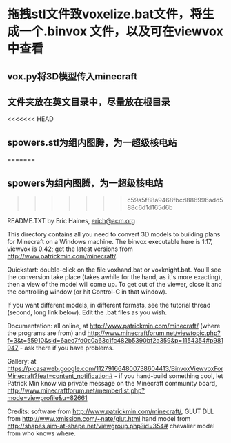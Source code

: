 # 拖拽stl文件致voxelize.bat文件，将生成一个.binvox 文件，以及可在viewvox 中查看
## vox.py将3D模型传入minecraft
## 文件夹放在英文目录中，尽量放在根目录
<<<<<<< HEAD
## spowers.stl为组内图腾，为一超级核电站
=======
## spowers为组内图腾，为一超级核电站
>>>>>>> c59a5f88a9468fbcd886996add588c6d1d165d6b









README.TXT by Eric Haines, erich@acm.org

This directory contains all you need to convert 3D models to building plans for Minecraft on a Windows machine. The binvox executable here is 1.17, viewvox is 0.42; get the latest versions from http://www.patrickmin.com/minecraft/.

Quickstart: double-click on the file voxhand.bat or voxknight.bat. You'll see the conversion take place (takes awhile for the hand, as it's more exacting), then a view of the model will come up. To get out of the viewer, close it and the controlling window (or hit Control-C in that window).

If you want different models, in different formats, see the tutorial thread (second, long link below). Edit the .bat files as you wish.

Documentation: all online, at http://www.patrickmin.com/minecraft/ (where the programs are from) and http://www.minecraftforum.net/viewtopic.php?f=3&t=55910&sid=6aec7fd0c0a63c1fc482b5390bf2a359&p=1154354#p981947 - ask there if you have problems.

Gallery: at https://picasaweb.google.com/112791664800738604413/BinvoxViewvoxForMinecraft?feat=content_notification# - if you hand-build something cool, let Patrick Min know via private message on the Minecraft community board, http://www.minecraftforum.net/memberlist.php?mode=viewprofile&u=82661

Credits: software from http://www.patrickmin.com/minecraft/, GLUT DLL from http://www.xmission.com/~nate/glut.html
hand model from http://shapes.aim-at-shape.net/viewgroup.php?id=354#
chevalier model from who knows where.
